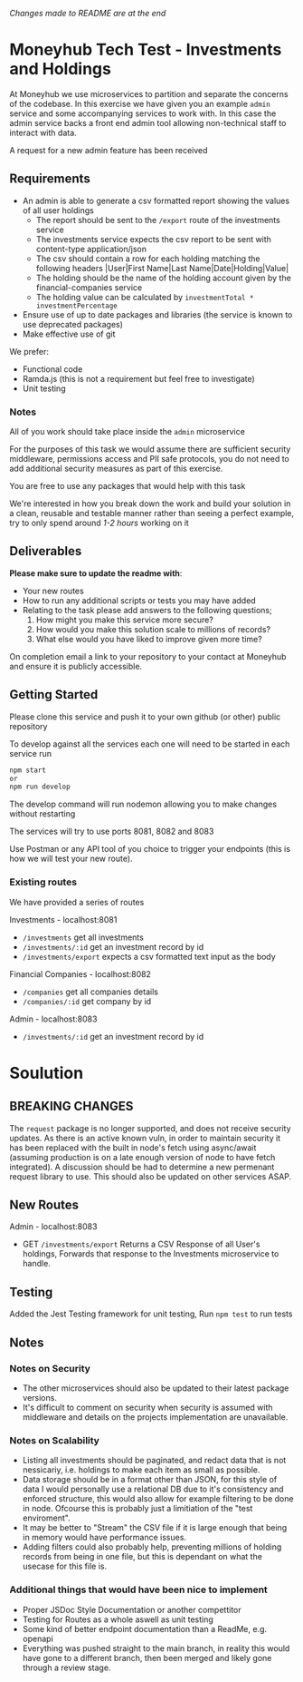 *Changes made to README are at the end*

# Moneyhub Tech Test - Investments and Holdings

At Moneyhub we use microservices to partition and separate the concerns of the codebase. In this exercise we have given you an example `admin` service and some accompanying services to work with. In this case the admin service backs a front end admin tool allowing non-technical staff to interact with data.

A request for a new admin feature has been received

## Requirements

- An admin is able to generate a csv formatted report showing the values of all user holdings
    - The report should be sent to the `/export` route of the investments service
    - The investments service expects the csv report to be sent with content-type application/json 
    - The csv should contain a row for each holding matching the following headers
    |User|First Name|Last Name|Date|Holding|Value|
    - The holding should be the name of the holding account given by the financial-companies service
    - The holding value can be calculated by `investmentTotal * investmentPercentage`
- Ensure use of up to date packages and libraries (the service is known to use deprecated packages)
- Make effective use of git

We prefer:
- Functional code 
- Ramda.js (this is not a requirement but feel free to investigate)
- Unit testing

### Notes
All of you work should take place inside the `admin` microservice

For the purposes of this task we would assume there are sufficient security middleware, permissions access and PII safe protocols, you do not need to add additional security measures as part of this exercise.

You are free to use any packages that would help with this task

We're interested in how you break down the work and build your solution in a clean, reusable and testable manner rather than seeing a perfect example, try to only spend around *1-2 hours* working on it

## Deliverables
**Please make sure to update the readme with**:

- Your new routes
- How to run any additional scripts or tests you may have added
- Relating to the task please add answers to the following questions;
    1. How might you make this service more secure?
    2. How would you make this solution scale to millions of records?
    3. What else would you have liked to improve given more time?
  

On completion email a link to your repository to your contact at Moneyhub and ensure it is publicly accessible.

## Getting Started

Please clone this service and push it to your own github (or other) public repository

To develop against all the services each one will need to be started in each service run

```bash
npm start
or
npm run develop
```

The develop command will run nodemon allowing you to make changes without restarting

The services will try to use ports 8081, 8082 and 8083

Use Postman or any API tool of you choice to trigger your endpoints (this is how we will test your new route).

### Existing routes
We have provided a series of routes 

Investments - localhost:8081
- `/investments` get all investments
- `/investments/:id` get an investment record by id
- `/investments/export` expects a csv formatted text input as the body

Financial Companies - localhost:8082
- `/companies` get all companies details
- `/companies/:id` get company by id

Admin - localhost:8083
- `/investments/:id` get an investment record by id

# Soulution

## BREAKING CHANGES
The `request` package is no longer supported, and does not receive security updates. As there is an active known vuln, in order to maintain security it has been replaced with the built in node's fetch using async/await (assuming production is on a late enough version of node to have fetch integrated). A discussion should be had to determine a new permenant request library to use. This should also be updated on other services ASAP.

## New Routes
Admin - localhost:8083
- GET `/investments/export` Returns a CSV Response of all User's holdings, Forwards that response to the Investments microservice to handle.

## Testing
Added the Jest Testing framework for unit testing, Run `npm test` to run tests

## Notes

### Notes on Security
- The other microservices should also be updated to their latest package versions.
- It's difficult to comment on security when security is assumed with middleware and details on the projects implementation are unavailable.

### Notes on Scalability
- Listing all investments should be paginated, and redact data that is not nessicariy, i.e. holdings to make each item as small as possible.
- Data storage should be in a format other than JSON, for this style of data I would personally use a relational DB due to it's consistency and enforced structure, this would also allow for example filtering to be done in node. Ofcourse this is probably just a limitiation of the "test enviroment".
- It may be better to "Stream" the CSV file if it is large enough that being in memory would have performance issues.
- Adding filters could also probably help, preventing millions of holding records from being in one file, but this is dependant on what the usecase for this file is.

### Additional things that would have been nice to implement
- Proper JSDoc Style Documentation or another compettitor
- Testing for Routes as a whole aswell as unit testing
- Some kind of better endpoint documentation than a ReadMe, e.g. openapi
- Everything was pushed straight to the main branch, in reality this would have gone to a different branch, then been merged and likely gone through a review stage.